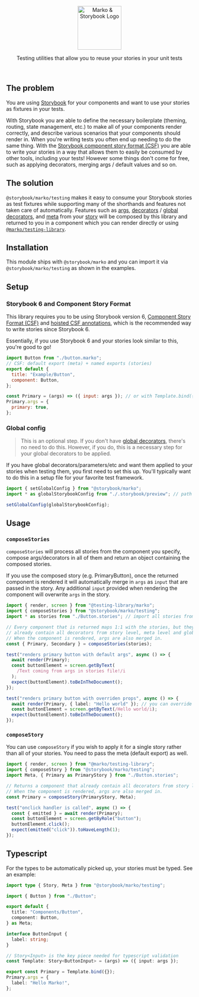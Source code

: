 <p align="center">
  <img src="https://user-images.githubusercontent.com/4985201/120356895-ad781b00-c2b9-11eb-94dc-2eacc348819b.png" alt="Marko & Storybook Logo" height="118"/>
</p>

<p align="center">Testing utilities that allow you to reuse your stories in your unit tests</p>

<br/>

## The problem

You are using [Storybook](https://storybook.js.org/) for your components and want to use your stories as fixtures in your tests.

With Storybook you are able to define the necessary boilerplate (theming, routing, state management, etc.) to make all of your components render correctly, and describe various scenarios that your components should render in. When you're writing tests you often end up needing to do the same thing. With the [Storybook component story format (CSF)](https://storybook.js.org/docs/marko/api/csf) you are able to write your stories in a way that allows them to easily be consumed by other tools, including your tests! However some things don't come for free, such as applying decorators, merging args / default values and so on.

## The solution

`@storybook/marko/testing` makes it easy to consume your Storybook stories as test fixtures while supporting many of the shorthands and features not taken care of automatically. Features such as [args](https://storybook.js.org/docs/marko/writing-stories/args), [decorators](https://storybook.js.org/docs/marko/writing-stories/decorators) / [global decorators](https://storybook.js.org/docs/marko/writing-stories/decorators#global-decorators), and [meta](https://storybook.js.org/docs/marko/api/csf#default-export) from your [story](https://storybook.js.org/docs/marko/api/csf#named-story-exports) will be composed by this library and returned to you in a component which you can render directly or using [`@marko/testing-library`](https://github.com/marko-js/testing-libraryhttps://github.com/marko-js/testing-library).

## Installation

This module ships with `@storybook/marko` and you can import it via `@storybook/marko/testing` as shown in the examples.

## Setup

### Storybook 6 and Component Story Format

This library requires you to be using Storybook version 6, [Component Story Format (CSF)](https://storybook.js.org/docs/marko/api/csf) and [hoisted CSF annotations](https://github.com/storybookjs/storybook/blob/next/MIGRATION.md#hoisted-csf-annotations), which is the recommended way to write stories since Storybook 6.

Essentially, if you use Storybook 6 and your stories look similar to this, you're good to go!

```js
import Button from "./button.marko";
// CSF: default export (meta) + named exports (stories)
export default {
  title: "Example/Button",
  component: Button,
};

const Primary = (args) => ({ input: args }); // or with Template.bind({})
Primary.args = {
  primary: true,
};
```

### Global config

> This is an optional step. If you don't have [global decorators](https://storybook.js.org/docs/marko/writing-stories/decorators#global-decorators), there's no need to do this. However, if you do, this is a necessary step for your global decorators to be applied.

If you have global decorators/parameters/etc and want them applied to your stories when testing them, you first need to set this up. You'll typically want to do this in a setup file for your favorite test framework.

```ts
import { setGlobalConfig } from "@storybook/marko";
import * as globalStorybookConfig from "./.storybook/preview"; // path of your preview.js file

setGlobalConfig(globalStorybookConfig);
```

## Usage

### `composeStories`

`composeStories` will process all stories from the component you specify, compose args/decorators in all of them and return an object containing the composed stories.

If you use the composed story (e.g. PrimaryButton), once the returned component is rendered it will automatically merge in `args` as `input` that are passed in the story. Any additional `input` provided when rendering the component will overwrite `args` in the story.

```ts
import { render, screen } from "@testing-library/marko";
import { composeStories } from "@storybook/marko/testing";
import * as stories from "./Button.stories"; // import all stories from the stories file

// Every component that is returned maps 1:1 with the stories, but they
// already contain all decorators from story level, meta level and global level.
// When the component is rendered, args are also merged in.
const { Primary, Secondary } = composeStories(stories);

test("renders primary button with default args", async () => {
  await render(Primary);
  const buttonElement = screen.getByText(
    /Text coming from args in stories file!/i
  );
  expect(buttonElement).toBeInTheDocument();
});

test("renders primary button with overriden props", async () => {
  await render(Primary, { label: "Hello world" }); // you can override props and they will get merged with values from the Story's args
  const buttonElement = screen.getByText(/Hello world/i);
  expect(buttonElement).toBeInTheDocument();
});
```

### `composeStory`

You can use `composeStory` if you wish to apply it for a single story rather than all of your stories. You need to pass the meta (default export) as well.

```ts
import { render, screen } from "@marko/testing-library";
import { composeStory } from "@storybook/marko/testing";
import Meta, { Primary as PrimaryStory } from "./Button.stories";

// Returns a component that already contain all decorators from story level, meta level and global level.
// When the component is rendered, args are also merged in.
const Primary = composeStory(PrimaryStory, Meta);

test("onclick handler is called", async () => {
  const { emitted } = await render(Primary);
  const buttonElement = screen.getByRole("button");
  buttonElement.click();
  expect(emitted("click")).toHaveLength(1);
});
```

## Typescript

For the types to be automatically picked up, your stories must be typed. See an example:

```ts
import type { Story, Meta } from "@storybook/marko/testing";

import { Button } from "./Button";

export default {
  title: "Components/Button",
  component: Button,
} as Meta;

interface ButtonInput {
  label: string;
}

// Story<Input> is the key piece needed for typescript validation
const Template: Story<ButtonInput> = (args) => ({ input: args });

export const Primary = Template.bind({});
Primary.args = {
  label: "Hello Marko!",
};
```
